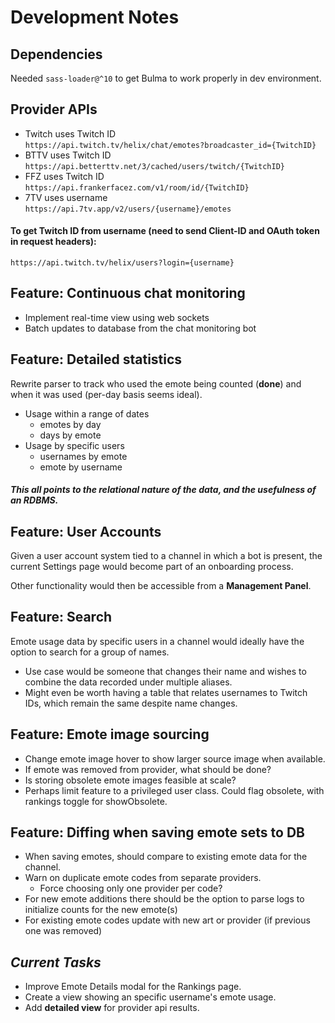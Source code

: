 
# Development Notes

## **Dependencies**
Needed `sass-loader@^10` to get Bulma to work properly in dev environment.

## **Provider APIs**
  - Twitch uses Twitch ID<br>
    `https://api.twitch.tv/helix/chat/emotes?broadcaster_id={TwitchID}`
  - BTTV uses Twitch ID<br>
    `https://api.betterttv.net/3/cached/users/twitch/{TwitchID}`
  - FFZ uses Twitch ID<br>
    `https://api.frankerfacez.com/v1/room/id/{TwitchID}`
  - 7TV uses username<br>
    `https://api.7tv.app/v2/users/{username}/emotes`

#### To get Twitch ID from username (need to send Client-ID and OAuth token in request headers):
  `https://api.twitch.tv/helix/users?login={username}`

## **Feature**: Continuous chat monitoring
  - Implement real-time view using web sockets
  - Batch updates to database from the chat monitoring bot

## **Feature**: Detailed statistics
Rewrite parser to track who used the emote being counted (**done**) and when it was used (per-day basis seems ideal).
  - Usage within a range of dates
    - emotes by day
    - days by emote
  - Usage by specific users
    - usernames by emote
    - emote by username 
#### *This all points to the relational nature of the data, and the usefulness of an RDBMS.*

## **Feature**: User Accounts
  Given a user account system tied to a channel in which a bot is present, the current Settings page would become part of an onboarding process.

  Other functionality would then be accessible from a **Management Panel**.

## **Feature**: Search
Emote usage data by specific users in a channel would ideally have the option to search for a group of names.
  - Use case would be someone that changes their name and wishes to combine the data recorded under multiple aliases.
  - Might even be worth having a table that relates usernames to Twitch IDs, which remain the same despite name changes.

## **Feature**: Emote image sourcing
  - Change emote image hover to show larger source image when available.
  - If emote was removed from provider, what should be done?
  - Is storing obsolete emote images feasible at scale? 
  - Perhaps limit feature to a privileged user class. Could flag obsolete, with rankings toggle for showObsolete.

## **Feature**: Diffing when saving emote sets to DB
  - When saving emotes, should compare to existing emote data for the channel.
  - Warn on duplicate emote codes from separate providers.
    - Force choosing only one provider per code?
  - For new emote additions there should be the option to parse logs to initialize counts for the new emote(s)
  - For existing emote codes update with new art or provider (if previous one was removed)
  
## ***Current Tasks***
  - Improve Emote Details modal for the Rankings page.
  - Create a view showing an specific username's emote usage.
  - Add **detailed view** for provider api results.
